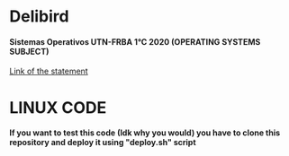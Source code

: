 # Delibird
#### Sistemas Operativos UTN-FRBA 1°C 2020 (OPERATING SYSTEMS SUBJECT)
[Link of the statement](https://docs.google.com/document/d/1be91Gn93O2Vp8frZoV1i5CmtOG0scE1PS8dMHsCP314/)
# LINUX CODE
#### If you want to test this code (Idk why you would) you have to clone this repository and deploy it using "deploy.sh" script

